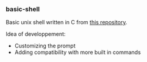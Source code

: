 ### basic-shell

Basic unix shell written in C from [this repository](https://github.com/codecrafters-io/build-your-own-x). 

Idea of developpement: 
- Customizing the prompt 
- Adding compatibility with more built in commands 
